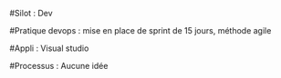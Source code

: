 #Silot : Dev

#Pratique devops : mise en place de sprint de 15 jours, méthode agile

#Appli : Visual studio

#Processus : Aucune idée
